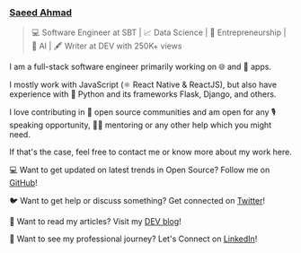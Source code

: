 
### [Saeed Ahmad](http://saeed.js.org/)

> 💻 Software Engineer at SBT | 📈 Data Science | 💼 Entrepreneurship | 🧠 AI | 🖋️ Writer at DEV with 250K+ views

I am a full-stack software engineer primarily working on 🌐 and 📱 apps.

I mostly work with JavaScript (⚛️ React Native & ReactJS), but also have experience with 🐍 Python and its frameworks Flask, Django, and others.

I love contributing in 📖 open source communities and am open for any 🎙️ speaking opportunity, 👨‍🏫 mentoring or any other help which you might need.

If that's the case, feel free to contact me or know more about my work here.



💻 Want to get updated on latest trends in Open Source? Follow me on [GitHub](https://github.com/mrsaeeddev)!

🐦 Want to get help or discuss something? Get connected on [Twitter](https://twitter.com/mrsaeeddev)!

📖 Want to read my articles? Visit my [DEV blog](https://dev.to/mrsaeeddev)!

🏢 Want to see my professional journey? Let's Connect on [LinkedIn](https://www.linkedin.com/in/mrsaeeddev)!


